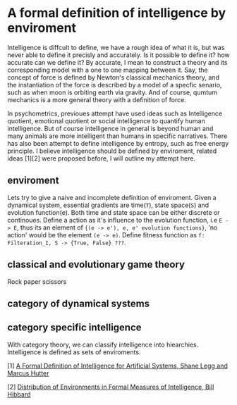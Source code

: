 # A formal definition of intelligence by enviroment
Intelligence is diffcult to define, we have a rough idea of what it is, but was never able to define it precisly and accurately. Is it possible to define it? how accurate can we define it? By accurate, I mean to construct a theory and its corresponding model with a one to one mapping between it. Say, the concept of force is defined by Newton's classical mechanics theory, and the instantiation of the force is described by a model of a specfic senario, such as when moon is orbiting earth via gravity. And of course, qumtum mechanics is a more general theory with a definition of force.

In psychometrics, previoues attempt have used ideas such as Intelligence quotient, emotional quotient or social intelligence to quantify human intelligence. But of course intelligence in general is beyond human and many animals are more intelligent than humans in specific narratives. There has also been attempt to define intelligence by entropy, such as free energy principle. I believe intelligence should be defined by enviroment, related ideas [1][2] were proposed before, I will outline my attempt here.

## enviroment
Lets try to give a naive and incomplete definition of enviroment. Given a dynamical system, essential gradients are time(`T`), state space(`S`) and evolution function(e). Both time and state space can be either discrete or continoues. Define a action as it's influence to the evolution function, i.e `E -> E`, thus its an element of `{(e -> e'), e, e' evolution functions}`, 'no action' would be the element `(e -> e)`. Define fitness function as `f: Filteration_I, S -> {True, False} ???`. 


## classical and evolutionary game theory
Rock paper scissors


## category of dynamical systems


## category specific intelligence
With category theory, we can classify intelligence into hiearchies. Intelligence is defined as sets of enviroments.



[1] [A Formal Definition of Intelligence for Artificial Systems, Shane Legg and Marcus Hutter](https://roland.pri.ee/doktor/papers/vetta/universal_intelligence_abstract_ai50.pdf?t)

[2] [Distribution of Environments in Formal Measures of Intelligence, Bill Hibbard](https://agi-conference.org/2009/papers/paper_21.pdf?t)
